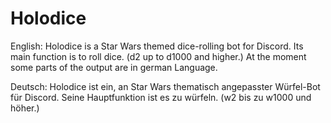 # Holodice
English:
Holodice is a Star Wars themed dice-rolling bot for Discord.
Its main function is to roll dice. (d2 up to d1000 and higher.)
At the moment some parts of the output are in german Language.

Deutsch:
Holodice ist ein, an Star Wars thematisch angepasster Würfel-Bot für Discord.
Seine Hauptfunktion ist es zu würfeln. (w2 bis zu w1000 und höher.)

